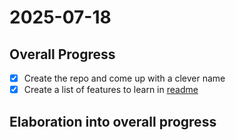 # 2025-07-18
## Overall Progress
- [x] Create the repo and come up with a clever name
- [x] Create a list of features to learn in [readme](../README.md)

## Elaboration into overall progress
